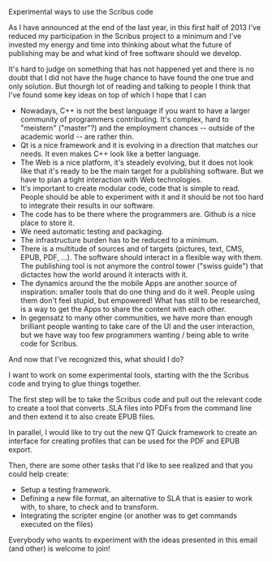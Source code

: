 Experimental ways to use the Scribus code

As I have announced at the end of the last year, in this first half of 2013 I've reduced my participation in the Scribus project to a minimum and I've invested my energy and time into thinking about what the future of publishing may be and what kind of free software should we develop.

It's hard to judge on something that has not happened yet and there is no doubt that I did not have the huge chance to have found the one true and only solution. But thourgh lot of reading and talking to people I think that I've found some key ideas on top of which I hope that I can 

- Nowadays, C++ is not the best language if you want to have a larger community of programmers contributing. It's complex, hard to "meistern" ("master"?) and the employment chances -- outside of the academic world -- are rather thin.
- Qt is a nice framework and it is evolving in a direction that matches our needs. It even makes C++ look like a better language.
- The Web is a nice platform, it's steadely evolving, but it does not look like that it's ready to be the main target for a publishing software. But we have to plan a tight interaction with Web technologies.
- It's important to create modular code, code that is simple to read. People should be able to experiment with it and it should be not too hard to integrate their results in our software.
- The code has to be there where the programmers are. Github is a nice place to store it.
- We need automatic testing and packaging.
- The infrastructure burden has to be reduced to a minimum.
- There is a multitude of sources and of targets (pictures, text, CMS, EPUB, PDF, ...). The software should interact in a flexible way with them. The publishing tool is not anymore the control tower ("swiss guide") that dictactes how the world around it interacts with it.
- The dynamics around the the mobile Apps are another source of inspiration: smaller tools that do one thing and do it well. People using them don't feel stupid, but empowered! What has still to be researched, is a way to get the Apps to share the content with each other.
- In gegensatz to many other communities, we have more than enough brilliant people wanting to take care of the UI and the user interaction, but we have way too few programmers wanting / being able to write code for Scribus.

And now that I've recognized this, what should I do?

I want to work on some experimental tools, starting with the the Scribus code and trying to glue things together.

The first step will be to take the Scribus code and pull out the relevant code to create a tool that converts .SLA files into PDFs from the command line and then extend it to also create EPUB files.

In parallel, I would like to try out the new QT Quick framework to create an interface for creating profiles that can be used for the PDF and EPUB export.

Then, there are some other tasks that I'd like to see realized and that you could help create:
- Setup a testing framework.
- Defining a new file format, an alternative to SLA that is easier to work with, to share, to check and to transform.
- Integrating the scripter engine (or another was to get commands executed on the files)

Everybody who wants to experiment with the ideas presented in this email (and other) is welcome to join!

